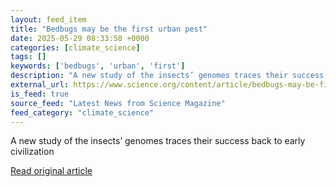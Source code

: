 ```yaml
---
layout: feed_item
title: "Bedbugs may be the first urban pest"
date: 2025-05-29 08:33:58 +0000
categories: [climate_science]
tags: []
keywords: ['bedbugs', 'urban', 'first']
description: "A new study of the insects’ genomes traces their success back to early civilization"
external_url: https://www.science.org/content/article/bedbugs-may-be-first-urban-pest
is_feed: true
source_feed: "Latest News from Science Magazine"
feed_category: "climate_science"
---
```


A new study of the insects’ genomes traces their success back to early civilization

[Read original article](https://www.science.org/content/article/bedbugs-may-be-first-urban-pest)
